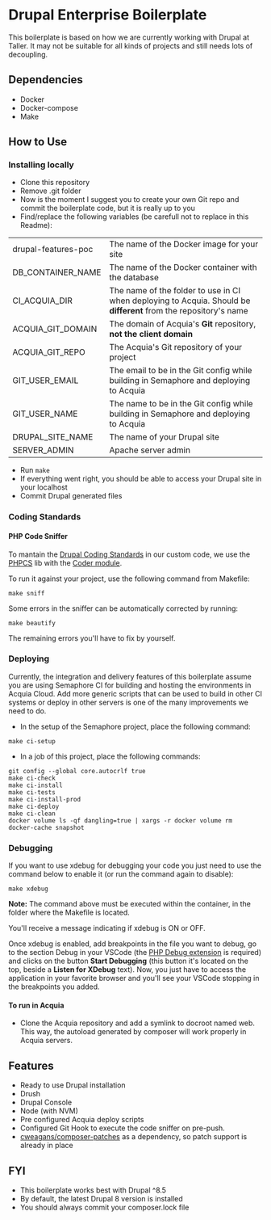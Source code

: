 # Drupal Enterprise Boilerplate

This boilerplate is based on how we are currently working with Drupal at Taller. It may not be suitable for all kinds of projects and still needs lots of decoupling.

## Dependencies

- Docker
- Docker-compose
- Make

## How to Use

### Installing locally

- Clone this repository
- Remove .git folder
- Now is the moment I suggest you to create your own Git repo and commit the boilerplate code, but it is really up to you
- Find/replace the following variables (be carefull not to replace in this Readme):

|                     |                                                                                                                  |
| ------------------- | ---------------------------------------------------------------------------------------------------------------- |
| drupal-features-poc | The name of the Docker image for your site                                                                       |
| DB_CONTAINER_NAME   | The name of the Docker container with the database                                                               |
| CI_ACQUIA_DIR       | The name of the folder to use in CI when deploying to Acquia. Should be **different** from the repository's name |
| ACQUIA_GIT_DOMAIN   | The domain of Acquia's **Git** repository, **not the client domain**                                             |
| ACQUIA_GIT_REPO     | The Acquia's Git repository of your project                                                                      |
| GIT_USER_EMAIL      | The email to be in the Git config while building in Semaphore and deploying to Acquia                            |
| GIT_USER_NAME       | The name to be in the Git config while building in Semaphore and deploying to Acquia                             |
| DRUPAL_SITE_NAME    | The name of your Drupal site                                                                                     |
| SERVER_ADMIN        | Apache server admin                                                                                              |

- Run `make`
- If everything went right, you should be able to access your Drupal site in your localhost
- Commit Drupal generated files

### Coding Standards

#### PHP Code Sniffer

To mantain the [Drupal Coding Standards](https://www.drupal.org/docs/develop/standards) in our custom code, we use the [PHPCS](https://github.com/squizlabs/PHP_CodeSniffer) lib with the [Coder module](https://www.drupal.org/project/coder).

To run it against your project, use the following command from Makefile:

```
make sniff
```

Some errors in the sniffer can be automatically corrected by running:

```
make beautify
```

The remaining errors you'll have to fix by yourself.

### Deploying

Currently, the integration and delivery features of this boilerplate assume you are using Semaphore CI for building and hosting the environments in Acquia Cloud. Add more generic scripts that can be used to build in other CI systems or deploy in other servers is one of the many improvements we need to do.

- In the setup of the Semaphore project, place the following command:

```
make ci-setup
```

- In a job of this project, place the following commands:

```
git config --global core.autocrlf true
make ci-check
make ci-install
make ci-tests
make ci-install-prod
make ci-deploy
make ci-clean
docker volume ls -qf dangling=true | xargs -r docker volume rm
docker-cache snapshot
```

### Debugging

If you want to use xdebug for debugging your code you just need to use the command below to enable it (or run the command again to disable):

```
make xdebug
```

**Note:** The command above must be executed within the container, in the folder where the Makefile is located.

You'll receive a message indicating if xdebug is ON or OFF.

Once xdebug is enabled, add breakpoints in the file you want to debug, go to the section Debug in your VSCode (the [PHP Debug extension](https://marketplace.visualstudio.com/items?itemName=felixfbecker.php-debug "PHP Debug Adapter for Visual Studio Code") is required) and clicks on the button **Start Debugging** (this button it's located on the top, beside a **Listen for XDebug** text). Now, you just have to access the application in your favorite browser and you'll see your VSCode stopping in the breakpoints you added.

#### To run in Acquia

- Clone the Acquia repository and add a symlink to docroot named web. This way, the autoload generated by composer will work properly in Acquia servers.

## Features

- Ready to use Drupal installation
- Drush
- Drupal Console
- Node (with NVM)
- Pre configured Acquia deploy scripts
- Configured Git Hook to execute the code sniffer on pre-push.
- [cweagans/composer-patches](https://github.com/cweagans/composer-patches) as a dependency, so patch support is already in place

## FYI

- This boilerplate works best with Drupal ^8.5
- By default, the latest Drupal 8 version is installed
- You should always commit your composer.lock file
